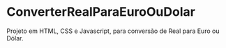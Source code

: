 # ConverterRealParaEuroOuDolar
Projeto em HTML, CSS e Javascript, para conversão de Real para Euro ou Dólar.
